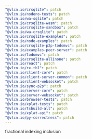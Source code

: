 ```yaml
---
"@vlcn.io/crsqlite": patch
"@vlcn.io/nodeno-tests": patch
"@vlcn.io/wa-sqlite": patch
"@vlcn.io/crsqlite-wasm": patch
"@vlcn.io/crsqlite-sandbox": patch
"@vlcn.io/wa-crsqlite": patch
"@vlcn.io/crsqlite-examples": patch
"@vlcn.io/node-examples": patch
"@vlcn.io/crsqlite-p2p-todomvc": patch
"@vlcn.io/examples-peer-server": patch
"@vlcn.io/todomvc": patch
"@vlcn.io/crsqlite-allinone": patch
"@vlcn.io/react": patch
"@vlcn.io/rx-tbl": patch
"@vlcn.io/client-core": patch
"@vlcn.io/client-server-common": patch
"@vlcn.io/client-websocket": patch
"@vlcn.io/sync-p2p": patch
"@vlcn.io/server-core": patch
"@vlcn.io/server-websocket": patch
"@vlcn.io/browser-tests": patch
"@vlcn.io/xplat-tests": patch
"@vlcn.io/tsbuild-all": patch
"@vlcn.io/xplat-api": patch
"@vlcn.io/py-correctness": patch
---
```


fractional indexing inclusion
